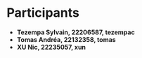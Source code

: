 # Participants

- **Tezempa Sylvain, 22206587, tezempac**
- **Tomas Andréa, 22132358, tomas**
- **XU Nic, 22235057, xun**